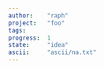 ```yaml
---
author:    "raph"
project:   "foo"
tags:
progress:  1
state:     "idea"
ascii:     "ascii/na.txt"
---
```


